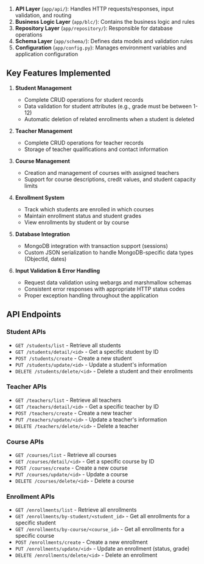 
1. **API Layer** (`app/api/`): Handles HTTP requests/responses, input validation, and routing
2. **Business Logic Layer** (`app/blc/`): Contains the business logic and rules
3. **Repository Layer** (`app/repository/`): Responsible for database operations
4. **Schema Layer** (`app/schema/`): Defines data models and validation rules
5. **Configuration** (`app/config.py`): Manages environment variables and application configuration

## Key Features Implemented

1. **Student Management**
   - Complete CRUD operations for student records
   - Data validation for student attributes (e.g., grade must be between 1-12)
   - Automatic deletion of related enrollments when a student is deleted

2. **Teacher Management**
   - Complete CRUD operations for teacher records
   - Storage of teacher qualifications and contact information

3. **Course Management**
   - Creation and management of courses with assigned teachers
   - Support for course descriptions, credit values, and student capacity limits

4. **Enrollment System**
   - Track which students are enrolled in which courses
   - Maintain enrollment status and student grades
   - View enrollments by student or by course

5. **Database Integration**
   - MongoDB integration with transaction support (sessions)
   - Custom JSON serialization to handle MongoDB-specific data types (ObjectId, dates)

6. **Input Validation & Error Handling**
   - Request data validation using webargs and marshmallow schemas
   - Consistent error responses with appropriate HTTP status codes
   - Proper exception handling throughout the application

## API Endpoints

### Student APIs
- `GET /students/list` - Retrieve all students
- `GET /students/detail/<id>` - Get a specific student by ID
- `POST /students/create` - Create a new student
- `PUT /students/update/<id>` - Update a student's information
- `DELETE /students/delete/<id>` - Delete a student and their enrollments

### Teacher APIs
- `GET /teachers/list` - Retrieve all teachers
- `GET /teachers/detail/<id>` - Get a specific teacher by ID
- `POST /teachers/create` - Create a new teacher
- `PUT /teachers/update/<id>` - Update a teacher's information
- `DELETE /teachers/delete/<id>` - Delete a teacher

### Course APIs
- `GET /courses/list` - Retrieve all courses
- `GET /courses/detail/<id>` - Get a specific course by ID
- `POST /courses/create` - Create a new course
- `PUT /courses/update/<id>` - Update a course
- `DELETE /courses/delete/<id>` - Delete a course

### Enrollment APIs
- `GET /enrollments/list` - Retrieve all enrollments
- `GET /enrollments/by-student/<student_id>` - Get all enrollments for a specific student
- `GET /enrollments/by-course/<course_id>` - Get all enrollments for a specific course
- `POST /enrollments/create` - Create a new enrollment
- `PUT /enrollments/update/<id>` - Update an enrollment (status, grade)
- `DELETE /enrollments/delete/<id>` - Delete an enrollment





